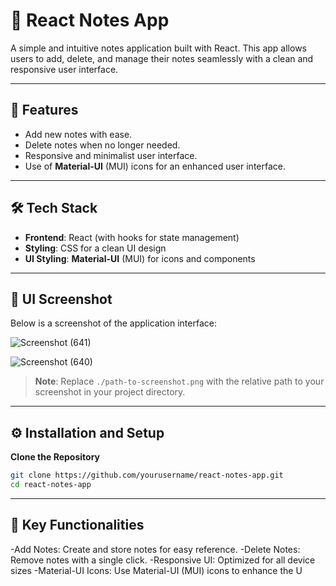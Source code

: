 # 📝 React Notes App  

A simple and intuitive notes application built with React. This app allows users to add, delete, and manage their notes seamlessly with a clean and responsive user interface.  

---

## 🌟 Features  

- Add new notes with ease.  
- Delete notes when no longer needed.  
- Responsive and minimalist user interface.
-  Use of **Material-UI** (MUI) icons for an enhanced user interface.  

---

## 🛠️ Tech Stack  

- **Frontend**: React (with hooks for state management)  
- **Styling**: CSS for a clean UI design
-  **UI Styling**: **Material-UI** (MUI) for icons and components  

---

## 📸 UI Screenshot  

Below is a screenshot of the application interface:  

![Screenshot (641)](https://github.com/user-attachments/assets/58c31409-7e5f-4bd9-ab1d-00066874090c)

![Screenshot (640)](https://github.com/user-attachments/assets/f6821ee8-5241-476a-8ebb-139107449f3b)

> **Note**: Replace `./path-to-screenshot.png` with the relative path to your screenshot in your project directory.  

---

## ⚙️ Installation and Setup  

 **Clone the Repository**  
   ```bash  
   git clone https://github.com/yourusername/react-notes-app.git  
   cd react-notes-app
   ```
---

## 🚀 Key Functionalities
-Add Notes: Create and store notes for easy reference.
-Delete Notes: Remove notes with a single click.
-Responsive UI: Optimized for all device sizes
-Material-UI Icons: Use Material-UI (MUI) icons to enhance the U
